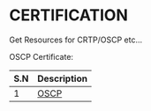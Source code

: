 # CERTIFICATION
Get Resources for CRTP/OSCP etc...

OSCP Certificate:

| S.N | Description |
| --- | ----------- |
| 1   | [OSCP](OSCP)            |